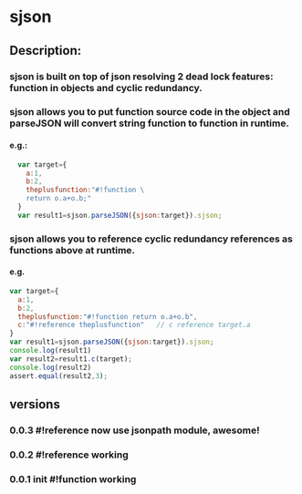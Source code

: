 # sjson

## Description:
### sjson is built on top of json resolving 2 dead lock features: function in objects and cyclic redundancy.
### sjson allows you to put function source code in the object and parseJSON will convert string function to function in runtime.
#### e.g.:   
```javascript
  var target={
    a:1,
    b:2,
    theplusfunction:"#!function \
    return o.a+o.b;"
  }
  var result1=sjson.parseJSON({sjson:target}).sjson;
```

### sjson allows you to reference cyclic redundancy references as functions above at runtime.
#### e.g.
```javascript
var target={
  a:1,
  b:2,
  theplusfunction:"#!function return o.a+o.b",
  c:"#!reference theplusfunction"   // c reference target.a
}
var result1=sjson.parseJSON({sjson:target}).sjson;
console.log(result1)
var result2=result1.c(target);
console.log(result2)
assert.equal(result2,3);
```

## versions
### 0.0.3 #!reference now use jsonpath module, awesome!
### 0.0.2 #!reference working
### 0.0.1 init  #!function working
